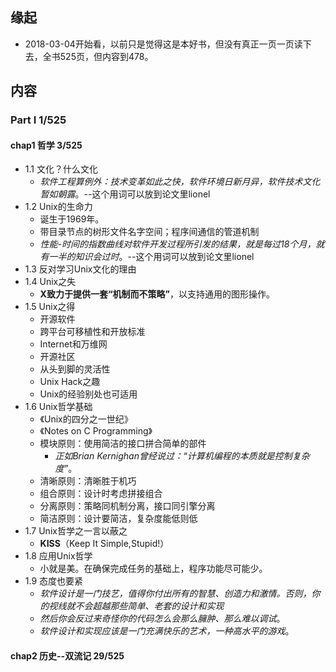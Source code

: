 ##  缘起
+ 2018-03-04开始看，以前只是觉得这是本好书，但没有真正一页一页读下去，全书525页，但内容到478。

##  内容
###  Part I  1/525
####  chap1 哲学  3/525
+ 1.1 文化？什么文化
    + *软件工程算例外：技术变革如此之快，软件环境日新月异，软件技术文化暂如朝露*。--这个用词可以放到论文里lionel
+ 1.2 Unix的生命力
    + 诞生于1969年。
    + 带目录节点的树形文件名字空间；程序间通信的管道机制
    + *性能-时间的指数曲线对软件开发过程所引发的结果，就是每过18个月，就有一半的知识会过时*。--这个用词可以放到论文里lionel
+ 1.3 反对学习Unix文化的理由
+ 1.4 Unix之失
    + **X致力于提供一套“机制而不策略”**，以支持通用的图形操作。
+ 1.5 Unix之得
    + 开源软件
    + 跨平台可移植性和开放标准
    + Internet和万维网
    + 开源社区
    + 从头到脚的灵活性
    + Unix Hack之趣
    + Unix的经验别处也可适用
+ 1.6 Unix哲学基础
    + 《Unix的四分之一世纪》
    + 《Notes on C Programming》
    + 模块原则：使用简洁的接口拼合简单的部件
        + *正如Brian Kernighan曾经说过：“计算机编程的本质就是控制复杂度”*。
    + 清晰原则：清晰胜于机巧
    + 组合原则：设计时考虑拼接组合
    + 分离原则：策略同机制分离，接口同引擎分离
    + 简洁原则：设计要简洁，复杂度能低则低
+ 1.7 Unix哲学之一言以蔽之
    + **KISS**（Keep It Simple,Stupid!）
+ 1.8 应用Unix哲学
    + 小就是美。在确保完成任务的基础上，程序功能尽可能少。
+ 1.9 态度也要紧
    + *软件设计是一门技艺，值得你付出所有的智慧、创造力和激情。否则，你的视线就不会超越那些简单、老套的设计和实现*
    + *然后你会反过来奇怪你的代码怎么会那么臃肿、那么难以调试*。
    + *软件设计和实现应该是一门充满快乐的艺术，一种高水平的游戏*。

####  chap2 历史--双流记  29/525